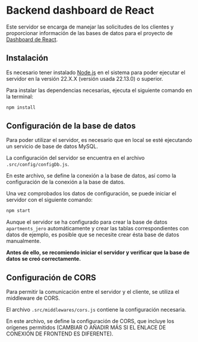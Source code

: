 # Backend dashboard de React

Este servidor se encarga de manejar las solicitudes de los clientes y proporcionar información de las bases de datos para el proyecto de [Dashboard de React](https://github.com/hitses/front-dashboard-react-api).

<!-- LINK AL REPOSITORIO DE LA APLICACIÓN REACT -->

## Instalación

Es necesario tener instalado [Node.js](https://nodejs.org/es) en el sistema para poder ejecutar el servidor en la versión 22.X.X (versión usada 22.13.0) o superior.

Para instalar las dependencias necesarias, ejecuta el siguiente comando en la terminal:

```bash
npm install
```

## Configuración de la base de datos

Para poder utilizar el servidor, es necesario que en local se esté ejecutando un servicio de base de datos MySQL.

La configuración del servidor se encuentra en el archivo `.src/config/configDb.js`.

En este archivo, se define la conexión a la base de datos, así como la configuración de la conexión a la base de datos.

Una vez comprobados los datos de configuración, se puede iniciar el servidor con el siguiente comando:

```bash
npm start
```

Aunque el servidor se ha configurado para crear la base de datos `apartments_jero` automáticamente y crear las tablas correspondientes con datos de ejemplo, es posible que se necesite crear ésta base de datos manualmente.

**Antes de ello, se recomiendo iniciar el servidor y verificar que la base de datos se creó correctamente.**

## Configuración de CORS

Para permitir la comunicación entre el servidor y el cliente, se utiliza el middleware de CORS.

El archivo `.src/middlewares/cors.js` contiene la configuración necesaria.

En este archivo, se define la configuración de CORS, que incluye los orígenes permitidos (CAMBIAR O AÑADIR MÁS SI EL ENLACE DE CONEXIÓN DE FRONTEND ES DIFERENTE).
